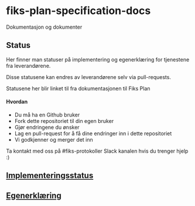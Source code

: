 # fiks-plan-specification-docs

Dokumentasjon og dokumenter

## Status

Her finner man statuser på implementering og egenerklæring for tjenestene fra leverandørene.

Disse statusene kan endres av leverandørene selv via pull-requests.

Statusene her blir linket til fra dokumentasjonen til Fiks Plan 

#### Hvordan

- Du må ha en Github bruker
- Fork dette repositoriet til din egen bruker
- Gjør endringene du ønsker 
- Lag en pull-request for å få dine endringer inn i dette repositoriet
- Vi godkjenner og merger det inn

Ta kontakt med oss på #fiks-protokoller Slack kanalen hvis du trenger hjelp :)

## [Implementeringsstatus](Status/Implementering/README)
## [Egenerklæring](Status/Egenerklæring/README)